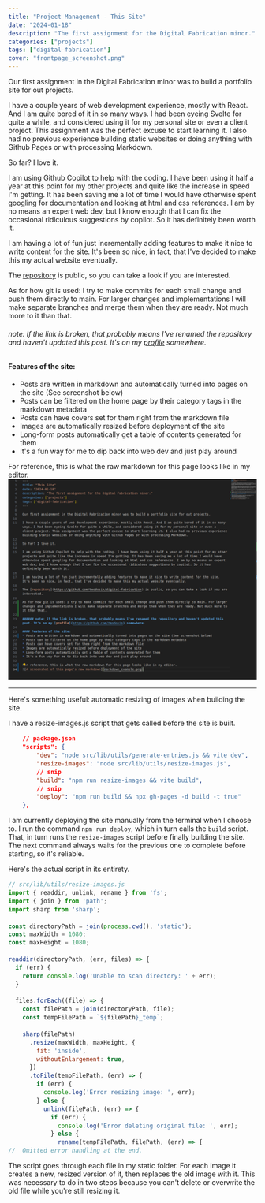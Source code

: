 ```yaml
---
title: "Project Management - This Site"
date: "2024-01-18"
description: "The first assignment for the Digital Fabrication minor."
categories: ["projects"]
tags: ["digital-fabrication"]
cover: "frontpage_screenshot.png"
---
```


Our first assignment in the Digital Fabrication minor was to build a portfolio site for out projects.

I have a couple years of web development experience, mostly with React. And I am quite bored of it in so many ways. I had been eyeing Svelte for quite a while, and considered using it for my personal site or even a client project. This assignment was the perfect excuse to start learning it. I also had no previous experience building static websites or doing anything with Github Pages or with processing Markdown. 

So far? I love it. 

I am using Github Copilot to help with the coding. I have been using it half a year at this point for my other projects and quite like the increase in speed I'm getting. It has been saving me a lot of time I would have otherwise spent googling for documentation and looking at html and css references. I am by no means an expert web dev, but I know enough that I can fix the occasional ridiculous suggestions by copilot. So it has definitely been worth it. 

I am having a lot of fun just incrementally adding features to make it nice to write content for the site. It's been so nice, in fact, that I've decided to make this my actual website eventually. 

The [repository](https://github.com/teodosin/digital-fabrication) is public, so you can take a look if you are interested. 

As for how git is used: I try to make commits for each small change and push them directly to main. For larger changes and implementations I will make separate branches and merge them when they are ready. Not much more to it than that. 

###### note: If the link is broken, that probably means I've renamed the repository and haven't updated this post. It's on my [profile](https://github.com/teodosin) somewhere.

#### Features of the site:
* Posts are written in markdown and automatically turned into pages on the site (See screenshot below) 
* Posts can be filtered on the home page by their category tags in the markdown metadata
* Posts can have covers set for them right from the markdown file
* Images are automatically resized before deployment of the site
* Long-form posts automatically get a table of contents generated for them
* It's a fun way for me to dip back into web dev and just play around

For reference, this is what the raw markdown for this page looks like in my editor. 
![A screenshot of this page's raw markdown](markdown_example.png)

---

Here's something useful: automatic resizing of images when building the site. 

I have a resize-images.js script that gets called before the site is built.

```json
    // package.json
	"scripts": {
		"dev": "node src/lib/utils/generate-entries.js && vite dev",
		"resize-images": "node src/lib/utils/resize-images.js",
		// snip 
		"build": "npm run resize-images && vite build",
        // snip
		"deploy": "npm run build && npx gh-pages -d build -t true"
	},
```

I am currently deploying the site manually from the terminal when I choose to. I run the command `npm run deploy`, which in turn calls the `build` script. That, in turn runs the `resize-images` script before finally building the site. The next command always waits for the previous one to complete before starting, so it's reliable. 

Here's the actual script in its entirety.

```javascript
// src/lib/utils/resize-images.js
import { readdir, unlink, rename } from 'fs';
import { join } from 'path';
import sharp from 'sharp';

const directoryPath = join(process.cwd(), 'static');
const maxWidth = 1080;
const maxHeight = 1080;

readdir(directoryPath, (err, files) => {
  if (err) {
    return console.log('Unable to scan directory: ' + err);
  }

  files.forEach((file) => {
    const filePath = join(directoryPath, file);
    const tempFilePath = `${filePath}_temp`;

    sharp(filePath)
      .resize(maxWidth, maxHeight, {
        fit: 'inside',
        withoutEnlargement: true,
      })
      .toFile(tempFilePath, (err) => {
        if (err) {
          console.log('Error resizing image: ', err);
        } else {
          unlink(filePath, (err) => {
            if (err) {
              console.log('Error deleting original file: ', err);
            } else {
              rename(tempFilePath, filePath, (err) => {
//  Omitted error handling at the end. 

```

The script goes through each file in my static folder. For each image it creates a new, resized version of it, then replaces the old image with it. This was necessary to do in two steps because you can't delete or overwrite the old file while you're still resizing it. 